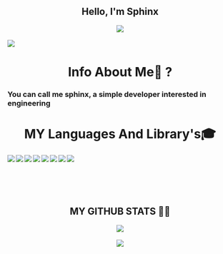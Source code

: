 

<h2 align="center">Hello, I'm Sphinx</h2>

<center><img align="center" src="https://discord.c99.nl/widget/theme-3/500367748724031492.png"/></center>

  <br/>
    <img src="https://komarev.com/ghpvc/?username=ioSphinx"/>
</div>
<h1 align="center">Info About Me🤔 ?</h1> 
<h3>You can call me sphinx, a simple developer interested in engineering </h3>


<h1 id="skills" align="center">MY Languages And Library's🎓</h1> 

<center>
  <img align="left" src="https://img.icons8.com/color/48/000000/javascript.png"/>
<img align="left" src="https://img.icons8.com/color/48/000000/express.png"/>
<img align="left" src="https://img.icons8.com/color/48/000000/nodejs.png"/>
<img align="left" src="https://img.icons8.com/color/48/000000/html-5--v1.png"/>
<img align="left" src="https://img.icons8.com/color/48/000000/css3"/>
<img align="left" src="https://img.icons8.com/color/48/000000/mongodb.png"/>
<img align="left" src="https://img.icons8.com/color/48/000000/bootstrap.png"/>
<img align="left" src="https://img.icons8.com/ultraviolet/40/000000/api-settings.png"/>
  </center>
<br>
<br>
<br>
<br>
<br>
 <h2 align="center">MY GITHUB STATS 👨‍💻</h1>
  <div align="center">
  <img  src="https://github-readme-stats.vercel.app/api?username=ioSphinx&show_icons=true&theme=tokyonight"/>
<br />
<br />
    <img  src="https://github-readme-stats.vercel.app/api/top-langs/?username=ioSphinx&layout=compac&langs_count=8t&theme=tokyonight"/>
</div>

